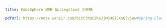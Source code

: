 ```yaml
---
title: KubeSphere 部署 SpringCloud 全家桶

pdfUrl: https://note.wansir.com/bitF5hQCSheJjMOHSjSXsQ?view#Spring-Cloud--K8s-%E6%9C%80%E4%BD%B3%E5%AE%9E%E8%B7%B5
---
```


